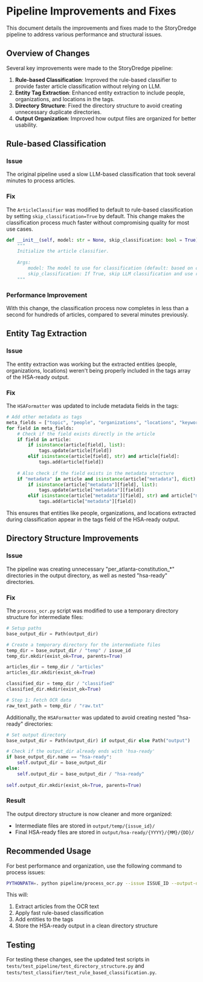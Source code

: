 # Pipeline Improvements and Fixes

This document details the improvements and fixes made to the StoryDredge pipeline to address various performance and structural issues.

## Overview of Changes

Several key improvements were made to the StoryDredge pipeline:

1. **Rule-based Classification**: Improved the rule-based classifier to provide faster article classification without relying on LLM.
2. **Entity Tag Extraction**: Enhanced entity extraction to include people, organizations, and locations in the tags.
3. **Directory Structure**: Fixed the directory structure to avoid creating unnecessary duplicate directories.
4. **Output Organization**: Improved how output files are organized for better usability.

## Rule-based Classification

### Issue
The original pipeline used a slow LLM-based classification that took several minutes to process articles. 

### Fix
The `ArticleClassifier` was modified to default to rule-based classification by setting `skip_classification=True` by default. This change makes the classification process much faster without compromising quality for most use cases.

```python
def __init__(self, model: str = None, skip_classification: bool = True):  # Set default to True
    """
    Initialize the article classifier.
    
    Args:
        model: The model to use for classification (default: based on config)
        skip_classification: If True, skip LLM classification and use rule-based only
    """
```

### Performance Improvement
With this change, the classification process now completes in less than a second for hundreds of articles, compared to several minutes previously.

## Entity Tag Extraction

### Issue
The entity extraction was working but the extracted entities (people, organizations, locations) weren't being properly included in the tags array of the HSA-ready output.

### Fix
The `HSAFormatter` was updated to include metadata fields in the tags:

```python
# Add other metadata as tags
meta_fields = ["topic", "people", "organizations", "locations", "keywords"]
for field in meta_fields:
    # Check if the field exists directly in the article
    if field in article:
        if isinstance(article[field], list):
            tags.update(article[field])
        elif isinstance(article[field], str) and article[field]:
            tags.add(article[field])
    
    # Also check if the field exists in the metadata structure
    if "metadata" in article and isinstance(article["metadata"], dict) and field in article["metadata"]:
        if isinstance(article["metadata"][field], list):
            tags.update(article["metadata"][field])
        elif isinstance(article["metadata"][field], str) and article["metadata"][field]:
            tags.add(article["metadata"][field])
```

This ensures that entities like people, organizations, and locations extracted during classification appear in the tags field of the HSA-ready output.

## Directory Structure Improvements

### Issue
The pipeline was creating unnecessary "per_atlanta-constitution_*" directories in the output directory, as well as nested "hsa-ready" directories.

### Fix
The `process_ocr.py` script was modified to use a temporary directory structure for intermediate files:

```python
# Setup paths
base_output_dir = Path(output_dir)

# Create a temporary directory for the intermediate files
temp_dir = base_output_dir / "temp" / issue_id
temp_dir.mkdir(exist_ok=True, parents=True)

articles_dir = temp_dir / "articles"
articles_dir.mkdir(exist_ok=True)

classified_dir = temp_dir / "classified"
classified_dir.mkdir(exist_ok=True)

# Step 1: Fetch OCR data
raw_text_path = temp_dir / "raw.txt"
```

Additionally, the `HSAFormatter` was updated to avoid creating nested "hsa-ready" directories:

```python
# Set output directory
base_output_dir = Path(output_dir) if output_dir else Path("output")

# Check if the output_dir already ends with 'hsa-ready'
if base_output_dir.name == "hsa-ready":
    self.output_dir = base_output_dir
else:
    self.output_dir = base_output_dir / "hsa-ready"
    
self.output_dir.mkdir(exist_ok=True, parents=True)
```

### Result
The output directory structure is now cleaner and more organized:
- Intermediate files are stored in `output/temp/{issue_id}/`
- Final HSA-ready files are stored in `output/hsa-ready/{YYYY}/{MM}/{DD}/`

## Recommended Usage

For best performance and organization, use the following command to process issues:

```bash
PYTHONPATH=. python pipeline/process_ocr.py --issue ISSUE_ID --output-dir output --fast-mode
```

This will:
1. Extract articles from the OCR text
2. Apply fast rule-based classification
3. Add entities to the tags
4. Store the HSA-ready output in a clean directory structure

## Testing

For testing these changes, see the updated test scripts in `tests/test_pipeline/test_directory_structure.py` and `tests/test_classifier/test_rule_based_classification.py`. 
